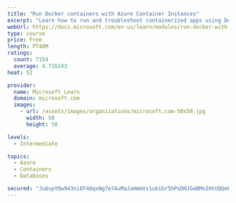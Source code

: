 ```yaml
---
title: "Run Docker containers with Azure Container Instances"
excerpt: "Learn how to run and troubleshoot containerized apps using Docker containers with Azure Container Instances."
webUrl: https://docs.microsoft.com/en-us/learn/modules/run-docker-with-azure-container-instances/
type: course
price: Free
length: PT48M
ratings:
  count: 7154
  average: 4.716243
heat: 52

provider:
  name: Microsoft Learn
  domain: microsoft.com
  images:
    - url: /assets/images/organizations/microsoft.com-50x50.jpg
      width: 50
      height: 50

levels:
  - Intermediate

topics:
  - Azure
  - Containers
  - Databases

secured: "Ju6vpYQw943niEF48qxNg7e7AuMaJaHmmVv1ubibr5hPxDHJGeBMnIHtUQQeBASzBJZWvXs+zvKzjrNTO1V39I0df55rW9ZXZR+bQdJKx1fJQWMKHD3dJkitsf6vY6+CbZ1ytdAVbxvheXGQBAWqcm7Ydz2C95QUFBXeS9KkkyY99uoGgpc7YKrIQS65fYor2CHO5KCkojPFukgEFbymi8tSbNsX73nKSAh3q60YiOn+dYmRiv8qtF9Ej7w8ZdFCCWV1JgiwNRvSN3//gWDXt3mYVOp7tfbako9vgJn1zpVq+/+YRTMtihb5SMNH6bAaGGepjUJWh1o8hJQk/swJgK0tfbZFU1Ba2DMCAz2sj8aSE3IPE58F4pqDFdf7bOk+jFYS1Z1GehidXB9Vyb01aYpOoabgcmqlvZ2X7BIjtIY=;WAlNsFYg82CuJSfXXFp8Cg=="
---
```



